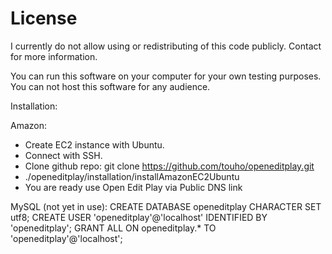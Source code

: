 # License

I currently do not allow using or redistributing of this code publicly. Contact for more information.

You can run this software on your computer for your own testing purposes.
You can not host this software for any audience.





Installation:

Amazon:
- Create EC2 instance with Ubuntu.
- Connect with SSH.
- Clone github repo: git clone https://github.com/touho/openeditplay.git
- ./openeditplay/installation/installAmazonEC2Ubuntu
- You are ready use Open Edit Play via Public DNS link 




MySQL (not yet in use):
    CREATE DATABASE openeditplay CHARACTER SET utf8;
    CREATE USER 'openeditplay'@'localhost' IDENTIFIED BY 'openeditplay';
    GRANT ALL ON openeditplay.* TO 'openeditplay'@'localhost';
